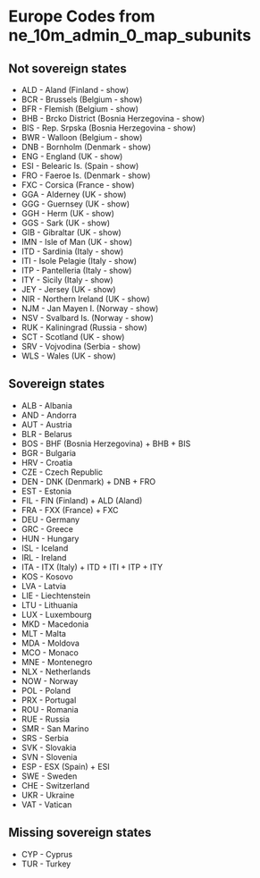 # Europe Codes from ne_10m_admin_0_map_subunits

## Not sovereign states

- ALD - Aland (Finland - show)
- BCR - Brussels (Belgium - show)
- BFR - Flemish (Belgium - show)
- BHB - Brcko District (Bosnia Herzegovina - show)
- BIS - Rep. Srpska (Bosnia Herzegovina - show)
- BWR - Walloon (Belgium - show)
- DNB - Bornholm (Denmark - show)
- ENG - England (UK - show)
- ESI - Belearic Is. (Spain - show)
- FRO - Faeroe Is. (Denmark - show)
- FXC - Corsica (France - show)
- GGA - Alderney (UK - show)
- GGG - Guernsey (UK - show)
- GGH - Herm (UK - show)
- GGS - Sark (UK - show)
- GIB - Gibraltar (UK - show)
- IMN - Isle of Man (UK - show)
- ITD - Sardinia (Italy - show)
- ITI - Isole Pelagie (Italy - show)
- ITP - Pantelleria (Italy - show)
- ITY - Sicily (Italy - show)
- JEY - Jersey (UK - show)
- NIR - Northern Ireland (UK - show)
- NJM - Jan Mayen I. (Norway - show)
- NSV - Svalbard Is. (Norway - show)
- RUK - Kaliningrad (Russia - show)
- SCT - Scotland (UK - show)
- SRV - Vojvodina (Serbia - show)
- WLS - Wales (UK - show)

## Sovereign states

- ALB - Albania
- AND - Andorra
- AUT - Austria
- BLR - Belarus
- BOS - BHF (Bosnia Herzegovina) + BHB + BIS
- BGR - Bulgaria
- HRV - Croatia
- CZE - Czech Republic
- DEN - DNK (Denmark) + DNB + FRO
- EST - Estonia
- FIL - FIN (Finland) + ALD (Aland)
- FRA - FXX (France) + FXC
- DEU - Germany
- GRC - Greece
- HUN - Hungary
- ISL - Iceland
- IRL - Ireland
- ITA - ITX (Italy) + ITD + ITI + ITP + ITY
- KOS - Kosovo
- LVA - Latvia
- LIE - Liechtenstein
- LTU - Lithuania
- LUX - Luxembourg
- MKD - Macedonia
- MLT - Malta
- MDA - Moldova
- MCO - Monaco
- MNE - Montenegro
- NLX - Netherlands
- NOW - Norway
- POL - Poland
- PRX - Portugal
- ROU - Romania
- RUE - Russia
- SMR - San Marino
- SRS - Serbia
- SVK - Slovakia
- SVN - Slovenia
- ESP - ESX (Spain) + ESI
- SWE - Sweden
- CHE - Switzerland
- UKR - Ukraine
- VAT - Vatican

## Missing sovereign states

- CYP - Cyprus
- TUR - Turkey
